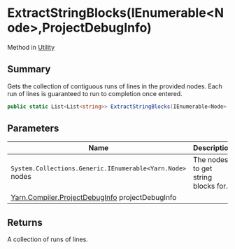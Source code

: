 # ExtractStringBlocks(IEnumerable\<Node>,ProjectDebugInfo)

Method in [Utility](yarn.compiler.utility.md)

## Summary

Gets the collection of contiguous runs of lines in the provided nodes. Each run of lines is guaranteed to run to completion once entered.

```csharp
public static List<List<string>> ExtractStringBlocks(IEnumerable<Node> nodes, ProjectDebugInfo projectDebugInfo)
```

## Parameters

| Name                                                                                 | Description                         |
| ------------------------------------------------------------------------------------ | ----------------------------------- |
| `System.Collections.Generic.IEnumerable<Yarn.Node>` nodes                            | The nodes to get string blocks for. |
| [Yarn.Compiler.ProjectDebugInfo](yarn.compiler.projectdebuginfo.md) projectDebugInfo |                                     |

## Returns

A collection of runs of lines.
